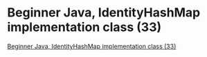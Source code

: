 # Beginner Java, IdentityHashMap implementation class (33)
[Beginner Java, IdentityHashMap implementation class (33)](https://aiwithcloud.com/2022/09/14/beginner_java_identityhashmap_implementation_class_33/)